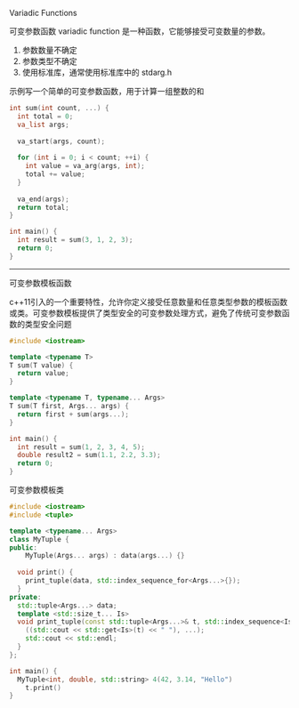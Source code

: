 Variadic Functions

可变参数函数 variadic function 是一种函数，它能够接受可变数量的参数。

1. 参数数量不确定
2. 参数类型不确定
3. 使用标准库，通常使用标准库中的 stdarg.h



示例写一个简单的可变参数函数，用于计算一组整数的和

~~~C++
int sum(int count, ...) {
  int total = 0;
  va_list args;
  
  va_start(args, count);
  
  for (int i = 0; i < count; ++i) {
    int value = va_arg(args, int);
    total += value;
  }
  
  va_end(args);
  return total;
}

int main() {
  int result = sum(3, 1, 2, 3);
  return 0;
}

~~~

-------

可变参数模板函数

c++11引入的一个重要特性，允许你定义接受任意数量和任意类型参数的模板函数或类。可变参数模板提供了类型安全的可变参数处理方式，避免了传统可变参数函数的类型安全问题

~~~C++
#include <iostream>

template <typename T>
T sum(T value) {
  return value;
}

template <typename T, typename... Args>
T sum(T first, Args... args) {
  return first + sum(args...);
}

int main() {
  int result = sum(1, 2, 3, 4, 5);
  double result2 = sum(1.1, 2.2, 3.3);
  return 0;
}

~~~

可变参数模板类

~~~c++
#include <iostream>
#include <tuple>

template <typename... Args>
class MyTuple {
public:
	MyTuple(Args... args) : data(args...) {}
  
  void print() {
    print_tuple(data, std::index_sequence_for<Args...>{});
  }
private:
  std::tuple<Args...> data;
  template <std::size_t... Is>
  void print_tuple(const std::tuple<Args...>& t, std::index_sequence<Is...>) {
    ((std::cout << std::get<Is>(t) << " "), ...);
    std::cout << std::endl;
  }
};

int main() {
  MyTuple<int, double, std::string> 4(42, 3.14, "Hello")
    t.print()
}
~~~





































